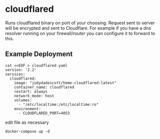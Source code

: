 # cloudflared
Runs cloudflared binary on port of your choosing. Request sent to server will be encrypted and sent to Cloudflare. For example if you have a dns resolver running on your firewall/router you can configure it to forward to this. 

## Example Deployment
```
cat <<EOF > cloudflared.yaml
version: '2.2'
services:
  cloudflared:
    image: "jodydadescott/home-cloudflared:latest"
    container_name: cloudflared
    restart: always
    network_mode: host
    volumes:
      - "/etc/localtime:/etc/localtime:ro"
    environment:
      - CLOUDFLARED_PORT=4053
```

edit file as necessary

```
docker-compose up -d
```
